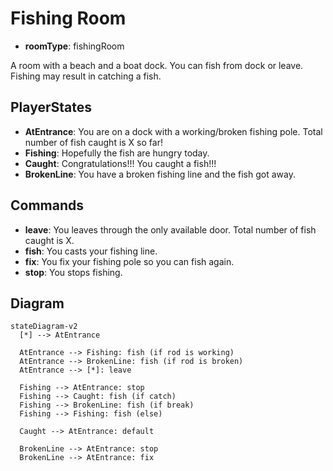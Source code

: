 # Fishing Room

- **roomType**: fishingRoom

A room with a beach and a boat dock. You can fish from dock or leave. Fishing may result in catching a fish.

## PlayerStates

- **AtEntrance**: You are on a dock with a working/broken fishing pole. Total number of fish caught is X so far!
- **Fishing**: Hopefully the fish are hungry today.
- **Caught**: Congratulations!!! You caught a fish!!!
- **BrokenLine**: You have a broken fishing line and the fish got away.

## Commands

- **leave**: You leaves through the only available door. Total number of fish caught is X.
- **fish**: You casts your fishing line.
- **fix**: You fix your fishing pole so you can fish again.
- **stop**: You stops fishing.

## Diagram

```mermaid
stateDiagram-v2
  [*] --> AtEntrance

  AtEntrance --> Fishing: fish (if rod is working)
  AtEntrance --> BrokenLine: fish (if rod is broken)
  AtEntrance --> [*]: leave

  Fishing --> AtEntrance: stop
  Fishing --> Caught: fish (if catch)
  Fishing --> BrokenLine: fish (if break)
  Fishing --> Fishing: fish (else)

  Caught --> AtEntrance: default

  BrokenLine --> AtEntrance: stop
  BrokenLine --> AtEntrance: fix
```
